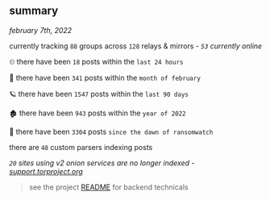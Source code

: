 
## summary
_february 7th, 2022_

currently tracking `88` groups across `128` relays & mirrors - _`53` currently online_

⏲ there have been `18` posts within the `last 24 hours`

🦈 there have been `341` posts within the `month of february`

🪐 there have been `1547` posts within the `last 90 days`

🏚 there have been `943` posts within the `year of 2022`

🦕 there have been `3304` posts `since the dawn of ransomwatch`

there are `48` custom parsers indexing posts

_`20` sites using v2 onion services are no longer indexed - [support.torproject.org](https://support.torproject.org/onionservices/v2-deprecation/)_

> see the project [README](https://github.com/thetanz/ransomwatch#ransomwatch--) for backend technicals
